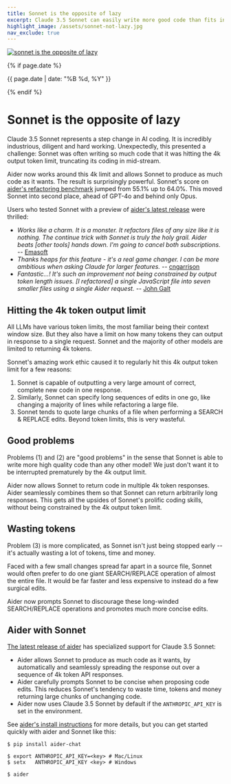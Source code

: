 ```yaml
---
title: Sonnet is the opposite of lazy
excerpt: Claude 3.5 Sonnet can easily write more good code than fits in one 4k token API response.
highlight_image: /assets/sonnet-not-lazy.jpg
nav_exclude: true
---
```


[![sonnet is the opposite of lazy](/assets/sonnet-not-lazy.jpg)](https://aider.chat/assets/sonnet-not-lazy.jpg)

{% if page.date %}
<p class="post-date">{{ page.date | date: "%B %d, %Y" }}</p>
{% endif %}

# Sonnet is the opposite of lazy

Claude 3.5 Sonnet represents a step change
in AI coding.
It is incredibly industrious, diligent and hard working.
Unexpectedly,
this presented a challenge:
Sonnet
was often writing so much code that
it was hitting the 4k output token limit,
truncating its coding in mid-stream.

Aider now works
around this 4k limit and allows Sonnet to produce
as much code as it wants.
The result is surprisingly powerful.
Sonnet's score on
[aider's refactoring benchmark](https://aider.chat/docs/leaderboards/#code-refactoring-leaderboard)
jumped from 55.1% up to 64.0%.
This moved Sonnet into second place, ahead of GPT-4o and
behind only Opus.

Users who tested Sonnet with a preview of 
[aider's latest release](https://aider.chat/HISTORY.html#aider-v0410)
were thrilled:

- *Works like a charm. It is a monster. It refactors files of any size like it is nothing. The continue trick with Sonnet is truly the holy grail. Aider beats [other tools] hands down. I'm going to cancel both subscriptions.* -- [Emasoft](https://github.com/paul-gauthier/aider/issues/705#issuecomment-2200338971)
- *Thanks heaps for this feature - it's a real game changer. I can be more ambitious when asking Claude for larger features.* -- [cngarrison](https://github.com/paul-gauthier/aider/issues/705#issuecomment-2196026656)
- *Fantastic...! It's such an improvement not being constrained by output token length issues. [I refactored] a single JavaScript file into seven smaller files using a single Aider request.* -- [John Galt](https://discord.com/channels/1131200896827654144/1253492379336441907/1256250487934554143)

## Hitting the 4k token output limit

All LLMs have various token limits, the most familiar being their
context window size.
But they also have a limit on how many tokens they can output
in response to a single request.
Sonnet and the majority of other
models are limited to returning 4k tokens.

Sonnet's amazing work ethic caused it to
regularly hit this 4k output token
limit for a few reasons:

1. Sonnet is capable of outputting a very large amount of correct,
complete new code in one response.
2. Similarly, Sonnet can specify long sequences of edits in one go, 
like changing a majority of lines while refactoring a large file.
3. Sonnet tends to quote large chunks of a
file when performing a SEARCH & REPLACE edits.
Beyond token limits, this is very wasteful.

## Good problems

Problems (1) and (2) are "good problems"
in the sense that Sonnet is
able to write more high quality code than any other model!
We just don't want it to be interrupted prematurely
by the 4k output limit.

Aider now allows Sonnet to return code in multiple 4k token
responses.
Aider seamlessly combines them so that Sonnet can return arbitrarily
long responses.
This gets all the upsides of Sonnet's prolific coding skills,
without being constrained by the 4k output token limit.


## Wasting tokens

Problem (3) is more complicated, as Sonnet isn't just
being stopped early -- it's actually wasting a lot
of tokens, time and money.

Faced with a few small changes spread far apart in 
a source file,
Sonnet would often prefer to do one giant SEARCH/REPLACE
operation of almost the entire file.
It would be far faster and less expensive to instead 
do a few surgical edits.

Aider now prompts Sonnet to discourage these long-winded
SEARCH/REPLACE operations
and promotes much more concise edits.


## Aider with Sonnet

[The latest release of aider](https://aider.chat/HISTORY.html#aider-v0410)
has specialized support for Claude 3.5 Sonnet:

- Aider allows Sonnet to produce as much code as it wants,
by automatically and seamlessly spreading the response
out over a sequence of 4k token API responses.
- Aider carefully prompts Sonnet to be concise when proposing
code edits.
This reduces Sonnet's tendency to waste time, tokens and money
returning large chunks of unchanging code.
- Aider now uses Claude 3.5 Sonnet by default if the `ANTHROPIC_API_KEY` is set in the environment.

See 
[aider's install instructions](https://aider.chat/docs/install.html)
for more details, but
you can get started quickly with aider and Sonnet like this:

```
$ pip install aider-chat

$ export ANTHROPIC_API_KEY=<key> # Mac/Linux
$ setx   ANTHROPIC_API_KEY <key> # Windows

$ aider
```


